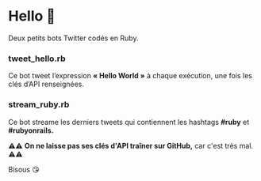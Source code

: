 # Hello 👋

Deux petits bots Twitter codés en Ruby.

### tweet_hello.rb

  Ce bot tweet l’expression **« Hello World »** à chaque exécution, une fois les clés d’API renseignées.

### stream_ruby.rb

  Ce bot streame les derniers tweets qui contiennent les hashtags **#ruby** et **#rubyonrails.**
  
<!-- -->

⚠️⚠️ **On ne laisse pas ses clés d'API traîner sur GitHub,** car c'est très mal. ⚠️⚠️

Bisous 😘
